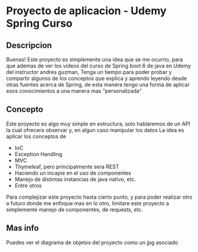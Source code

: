 # Proyecto de aplicacion - Udemy Spring Curso
## Descripcion
Buenas! Este proyecto es simplemente una idea que se me ocurrio, para que ademas de ver los videos del curso de Spring boot 6 de java en Udemy del instructor andres guzman, Tenga un tiempo para poder probar y compartir algunos de los conceptos que explica y aprendo leyendo desde otras fuentes acerca de Spring, de esta manera tengo una forma de aplicar esos conocimientos a una manera mas "personalizada"

## Concepto
Este proyecto es algo muy simple en estructura, solo hablaremos de un API la cual ofrecera observar y, en algun caso manipular los datos
La idea es aplicar los conceptos de
- IoC
- Exception Handling
- MVC
- Thymeleaf, pero principalmente sera REST
- Haciendo un incapie en el uso de componentes
- Manejo de distintas instancias de java nativo, etc.
- Entre otros

Para complejizar este proyecto hasta cierto punto, y para poder realizar otro a futuro donde me enfoque mas en lo otro, limitare este proyecto a simplemente manejo de componentes, de requests, etc.

## Mas info
Puedes ver el diagrama de objetos del proyecto como un jpg asociado